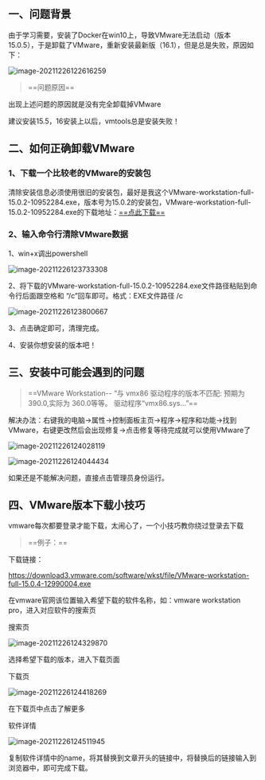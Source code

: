## 一、问题背景

由于学习需要，安装了Docker在win10上，导致VMware无法启动（版本15.0.5），于是卸载了VMware，重新安装最新版（16.1），但是总是失败，原因如下：

 ![image-20211226122616259](https://gitee.com/lovely-hair/blog-img/raw/master/img/20211226122616.png)

> ==问题原因==

出现上述问题的原因就是没有完全卸载掉VMware

建议安装15.5，16安装上以后，vmtools总是安装失败！

## 二、如何正确卸载VMware

### 1、下载一个比较老的VMware的安装包

清除安装信息必须使用很旧的安装包，最好是我这个VMware-workstation-full-15.0.2-10952284.exe，版本号为15.0.2的安装包，VMware-workstation-full-15.0.2-10952284.exe的下载地址：[==点此下载==](https://download3.vmware.com/software/wkst/file/VMware-workstation-full-15.0.2-10952284.exe?HashKey=db56b8c60ad82b772965fbfe7e321830&ext=.exe&params={"custnumber"%3A"JWRkcEBlQGV3dA%3D%3D"%2C"sourcefilesize"%3A"511.84+MB"%2C"dlgcode"%3A"WKST-1502-WIN"%2C"languagecode"%3A"cn"%2C"source"%3A"DOWNLOADS"%2C"downloadtype"%3A"manual"%2C"eula"%3A"Y"%2C"downloaduuid"%3A"411a51c6-9b6d-470e-9c47-73d17d8113e3"%2C"purchased"%3A"N"%2C"dlgtype"%3A"Product+Binaries"%2C"productversion"%3A"15.0.2"%2C"productfamily"%3A"VMware+Workstation+Pro"}&AuthKey=1585035857_b5b275b750f13ec18dc9d16d5dea6ae2&ext=.exe)

### 2、输入命令行清除VMware数据

1、win+x调出powershell

 ![image-20211226123733308](https://gitee.com/lovely-hair/blog-img/raw/master/img/20211226123733.png)

2、将下载的VMware-workstation-full-15.0.2-10952284.exe文件路径粘贴到命令行后面跟空格和 “/c”回车即可。格式：EXE文件路径 /c

 ![image-20211226123800667](https://gitee.com/lovely-hair/blog-img/raw/master/img/20211226123800.png)

3、点击确定即可，清理完成。

4、安装你想安装的版本吧！

## 三、安装中可能会遇到的问题

>  ==VMware Workstation-- “与 vmx86 驱动程序的版本不匹配: 预期为 390.0,实际为 360.0等等。 驱动程序“vmx86.sys...”==

解决办法：右键我的电脑->属性->控制面板主页->程序->程序和功能->找到VMware，右键更改然后会出现修复->点击修复等待完成就可以使用VMware了

 ![image-20211226124028119](https://gitee.com/lovely-hair/blog-img/raw/master/img/20211226124028.png)

 ![image-20211226124044434](https://gitee.com/lovely-hair/blog-img/raw/master/img/20211226124044.png)

如果还是不能解决问题，直接点击管理员身份运行。

## 四、VMware版本下载小技巧

vmware每次都要登录才能下载，太闹心了，一个小技巧教你绕过登录去下载

> ==例子：==

下载链接：

https://download3.vmware.com/software/wkst/file/VMware-workstation-full-15.0.4-12990004.exe

在vmware官网该位置输入希望下载的软件名称，如：vmware workstation pro，进入对应软件的搜索页

搜索页

 ![image-20211226124329870](https://gitee.com/lovely-hair/blog-img/raw/master/img/20211226124329.png)

选择希望下载的版本，进入下载页面

下载页

 ![image-20211226124418269](https://gitee.com/lovely-hair/blog-img/raw/master/img/20211226124418.png)

在下载页中点击了解更多

软件详情

 ![image-20211226124511945](https://gitee.com/lovely-hair/blog-img/raw/master/img/20211226124512.png)

复制软件详情中的name，将其替换到文章开头的链接中，将替换后的链接输入到浏览器中，即可完成下载。